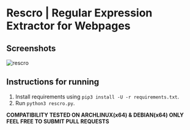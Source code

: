 # Rescro | Regular Expression Extractor for Webpages

## Screenshots
![rescro](rescro.png)

## Instructions for running
1. Install requirements using `pip3 install -U -r requirements.txt`.
2. Run `python3 rescro.py`.<br>

**COMPATIBILITY TESTED ON ARCHLINUX(x64) & DEBIAN(x64) ONLY**<br>
**FEEL FREE TO SUBMIT PULL REQUESTS**
